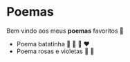 # Poemas

Bem vindo aos meus **poemas** favoritos :clap:

* Poema batatinha :potato: :baby: :woman: :heart:
* Poema rosas e violetas :rose: :tulip:

